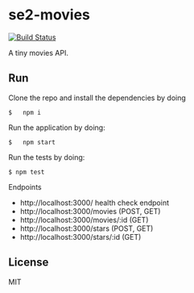# se2-movies

[![Build Status](https://travis-ci.com/jorgeramirez/se2-movies.svg?branch=master)](https://travis-ci.com/jorgeramirez/se2-movies)

A tiny movies API.

## Run

Clone the repo and install the dependencies by doing

```
$   npm i
```

Run the application by doing:

```
$   npm start
```

Run the tests by doing:

```
$ npm test
```

Endpoints

- http://localhost:3000/ health check endpoint
- http://localhost:3000/movies (POST, GET)
- http://localhost:3000/movies/:id (GET)
- http://localhost:3000/stars (POST, GET)
- http://localhost:3000/stars/:id (GET)

## License

MIT